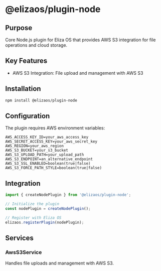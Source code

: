 # @elizaos/plugin-node

## Purpose
Core Node.js plugin for Eliza OS that provides AWS S3 integration for file operations and cloud storage.

## Key Features
- AWS S3 Integration: File upload and management with AWS S3

## Installation
```bash
npm install @elizaos/plugin-node
```

## Configuration
The plugin requires AWS environment variables:
```env
AWS_ACCESS_KEY_ID=your_aws_access_key
AWS_SECRET_ACCESS_KEY=your_aws_secret_key
AWS_REGION=your_aws_region
AWS_S3_BUCKET=your_s3_bucket
AWS_S3_UPLOAD_PATH=your_upload_path
AWS_S3_ENDPOINT=an_alternative_endpoint
AWS_S3_SSL_ENABLED=boolean(true|false)
AWS_S3_FORCE_PATH_STYLE=boolean(true|false)
```

## Integration
```typescript
import { createNodePlugin } from '@elizaos/plugin-node';

// Initialize the plugin
const nodePlugin = createNodePlugin();

// Register with Eliza OS
elizaos.registerPlugin(nodePlugin);
```

## Services
### AwsS3Service
Handles file uploads and management with AWS S3.
